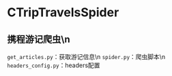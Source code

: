 # CTripTravelsSpider
## 携程游记爬虫\n
`get_articles.py`：获取游记信息\n
`spider.py`：爬虫脚本\n
`headers_config.py`：headers配置
